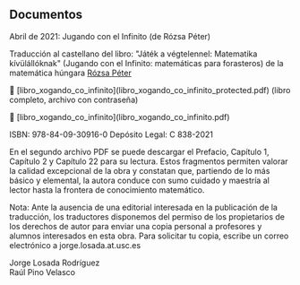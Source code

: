 ## Documentos

Abril de 2021: Jugando con el Infinito (de Rózsa Péter)


Traducción al castellano del libro: "Játék a végtelennel: Matematika kívülállóknak" (Jugando con el Infinito: matemáticas para forasteros) de la matemática húngara [Rózsa Péter](https://es.wikipedia.org/wiki/R%C3%B3zsa_P%C3%A9ter)

<p class="tab">📎 [libro_xogando_co_infinito](libro_xogando_co_infinito_protected.pdf) (libro completo, archivo con contraseña)

<p class="tab">📎 [libro_xogando_co_infinito](libro_xogando_co_infinito.pdf)

ISBN: 978-84-09-30916-0
Depósito Legal: C 838-2021

En el segundo archivo PDF se puede descargar el Prefacio, Capítulo 1, Capítulo 2 y Capítulo 22 para su lectura. Estos fragmentos permiten valorar la calidad excepcional de la obra y constatan que, partiendo de lo más básico y elemental, la autora conduce con sumo cuidado y maestría al lector hasta la frontera de conocimiento matemático. 

Nota: Ante la ausencia de una editorial interesada en la publicación de la traducción, los traductores disponemos del permiso de los propietarios de los derechos de autor para enviar una copia personal a profesores y alumnos interesados en esta obra. Para solicitar tu copia, escribe un correo electrónico a jorge.losada.at.usc.es

<p>Jorge Losada Rodríguez
<br>Raúl Pino Velasco
</p>
